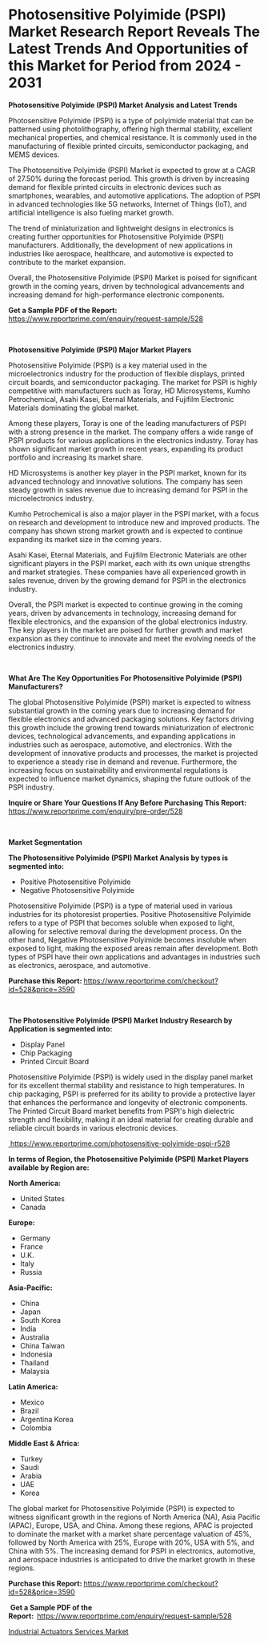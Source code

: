 <p><h1>Photosensitive Polyimide (PSPI) Market Research Report Reveals The Latest Trends And Opportunities of this Market for Period from 2024 - 2031</h1></p><p><strong>Photosensitive Polyimide (PSPI) Market Analysis and Latest Trends</strong></p>
<p><p>Photosensitive Polyimide (PSPI) is a type of polyimide material that can be patterned using photolithography, offering high thermal stability, excellent mechanical properties, and chemical resistance. It is commonly used in the manufacturing of flexible printed circuits, semiconductor packaging, and MEMS devices.</p><p>The Photosensitive Polyimide (PSPI) Market is expected to grow at a CAGR of 27.50% during the forecast period. This growth is driven by increasing demand for flexible printed circuits in electronic devices such as smartphones, wearables, and automotive applications. The adoption of PSPI in advanced technologies like 5G networks, Internet of Things (IoT), and artificial intelligence is also fueling market growth.</p><p>The trend of miniaturization and lightweight designs in electronics is creating further opportunities for Photosensitive Polyimide (PSPI) manufacturers. Additionally, the development of new applications in industries like aerospace, healthcare, and automotive is expected to contribute to the market expansion.</p><p>Overall, the Photosensitive Polyimide (PSPI) Market is poised for significant growth in the coming years, driven by technological advancements and increasing demand for high-performance electronic components.</p></p>
<p><strong>Get a Sample PDF of the Report:&nbsp;</strong> <a href="https://www.reportprime.com/enquiry/request-sample/528">https://www.reportprime.com/enquiry/request-sample/528</a></p>
<p>&nbsp;</p>
<p><strong>Photosensitive Polyimide (PSPI) Major Market Players</strong></p>
<p><p>Photosensitive Polyimide (PSPI) is a key material used in the microelectronics industry for the production of flexible displays, printed circuit boards, and semiconductor packaging. The market for PSPI is highly competitive with manufacturers such as Toray, HD Microsystems, Kumho Petrochemical, Asahi Kasei, Eternal Materials, and Fujifilm Electronic Materials dominating the global market.</p><p>Among these players, Toray is one of the leading manufacturers of PSPI with a strong presence in the market. The company offers a wide range of PSPI products for various applications in the electronics industry. Toray has shown significant market growth in recent years, expanding its product portfolio and increasing its market share.</p><p>HD Microsystems is another key player in the PSPI market, known for its advanced technology and innovative solutions. The company has seen steady growth in sales revenue due to increasing demand for PSPI in the microelectronics industry.</p><p>Kumho Petrochemical is also a major player in the PSPI market, with a focus on research and development to introduce new and improved products. The company has shown strong market growth and is expected to continue expanding its market size in the coming years.</p><p>Asahi Kasei, Eternal Materials, and Fujifilm Electronic Materials are other significant players in the PSPI market, each with its own unique strengths and market strategies. These companies have all experienced growth in sales revenue, driven by the growing demand for PSPI in the electronics industry.</p><p>Overall, the PSPI market is expected to continue growing in the coming years, driven by advancements in technology, increasing demand for flexible electronics, and the expansion of the global electronics industry. The key players in the market are poised for further growth and market expansion as they continue to innovate and meet the evolving needs of the electronics industry.</p></p>
<p>&nbsp;</p>
<p><strong>What Are The Key Opportunities For Photosensitive Polyimide (PSPI) Manufacturers?</strong></p>
<p><p>The global Photosensitive Polyimide (PSPI) market is expected to witness substantial growth in the coming years due to increasing demand for flexible electronics and advanced packaging solutions. Key factors driving this growth include the growing trend towards miniaturization of electronic devices, technological advancements, and expanding applications in industries such as aerospace, automotive, and electronics. With the development of innovative products and processes, the market is projected to experience a steady rise in demand and revenue. Furthermore, the increasing focus on sustainability and environmental regulations is expected to influence market dynamics, shaping the future outlook of the PSPI industry.</p></p>
<p><strong>Inquire or Share Your Questions If Any Before Purchasing This Report:</strong> <a href="https://www.reportprime.com/enquiry/pre-order/528">https://www.reportprime.com/enquiry/pre-order/528</a></p>
<p>&nbsp;</p>
<p><strong>Market Segmentation</strong></p>
<p><strong>The Photosensitive Polyimide (PSPI) Market Analysis by types is segmented into:</strong></p>
<p><ul><li>Positive Photosensitive Polyimide</li><li>Negative Photosensitive Polyimide</li></ul></p>
<p><p>Photosensitive Polyimide (PSPI) is a type of material used in various industries for its photoresist properties. Positive Photosensitive Polyimide refers to a type of PSPI that becomes soluble when exposed to light, allowing for selective removal during the development process. On the other hand, Negative Photosensitive Polyimide becomes insoluble when exposed to light, making the exposed areas remain after development. Both types of PSPI have their own applications and advantages in industries such as electronics, aerospace, and automotive.</p></p>
<p><strong>Purchase this Report:&nbsp;</strong><a href="https://www.reportprime.com/checkout?id=528&price=3590">https://www.reportprime.com/checkout?id=528&price=3590</a></p>
<p>&nbsp;</p>
<p><strong>The Photosensitive Polyimide (PSPI) Market Industry Research by Application is segmented into:</strong></p>
<p><ul><li>Display Panel</li><li>Chip Packaging</li><li>Printed Circuit Board</li></ul></p>
<p><p>Photosensitive Polyimide (PSPI) is widely used in the display panel market for its excellent thermal stability and resistance to high temperatures. In chip packaging, PSPI is preferred for its ability to provide a protective layer that enhances the performance and longevity of electronic components. The Printed Circuit Board market benefits from PSPI's high dielectric strength and flexibility, making it an ideal material for creating durable and reliable circuit boards in various electronic devices.</p></p>
<p><a href="https://www.reportprime.com/photosensitive-polyimide-pspi-r528">&nbsp;https://www.reportprime.com/photosensitive-polyimide-pspi-r528</a></p>
<p><strong>In terms of Region, the Photosensitive Polyimide (PSPI) Market Players available by Region are:</strong></p>
<p>
    <p> <strong> North America: </strong>
        <ul>
            <li>United States</li>
            <li>Canada</li>
        </ul>
        </p> 
    <p> <strong> Europe: </strong>
        <ul>
            <li>Germany</li>
            <li>France</li>
            <li>U.K.</li>
            <li>Italy</li>
            <li>Russia</li>
        </ul>
        </p> 
    <p> <strong> Asia-Pacific: </strong>
        <ul>
            <li>China</li>
            <li>Japan</li>
            <li>South Korea</li>
            <li>India</li>
            <li>Australia</li>
            <li>China Taiwan</li>
            <li>Indonesia</li>
            <li>Thailand</li>
            <li>Malaysia</li>
        </ul>
        </p> 
    <p> <strong> Latin America: </strong>
        <ul>
            <li>Mexico</li>
            <li>Brazil</li>
            <li>Argentina Korea</li>
            <li>Colombia</li>
        </ul>
        </p> 
    <p> <strong> Middle East & Africa: </strong>
        <ul>
            <li>Turkey</li>
            <li>Saudi</li>
            <li>Arabia</li>
            <li>UAE</li>
            <li>Korea</li>
        </ul>
    </p>
    </p>
<p><p>The global market for Photosensitive Polyimide (PSPI) is expected to witness significant growth in the regions of North America (NA), Asia Pacific (APAC), Europe, USA, and China. Among these regions, APAC is projected to dominate the market with a market share percentage valuation of 45%, followed by North America with 25%, Europe with 20%, USA with 5%, and China with 5%. The increasing demand for PSPI in electronics, automotive, and aerospace industries is anticipated to drive the market growth in these regions.</p></p>
<p><strong>Purchase this Report: </strong><a href="https://www.reportprime.com/checkout?id=528&price=3590">https://www.reportprime.com/checkout?id=528&price=3590</a></p>
<p>&nbsp;<strong>Get a Sample PDF of the Report:&nbsp;&nbsp;</strong><a href="https://www.reportprime.com/enquiry/request-sample/528">https://www.reportprime.com/enquiry/request-sample/528</a></p>
<p><strong></strong></p>
<p><p><a href="https://view.publitas.com/reportprime-1/decoding-industrial-actuators-services-market-metrics-market-share-trends-and-growth-patterns/">Industrial Actuators Services Market</a></p></p>
